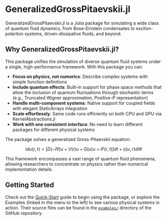 # GeneralizedGrossPitaevskii.jl

GeneralizedGrossPitaevskii.jl is a Julia package for simulating a wide class of quantum fluid dynamics, from Bose-Einstein condensates to exciton-polariton systems, driven-dissipative fluids, and beyond.

## Why GeneralizedGrossPitaevskii.jl?

This package unifies the simulation of diverse quantum fluid systems under a single, high-performance framework. With this package you can:

- **Focus on physics, not numerics**: Describe complex systems with simple function definitions
- **Include quantum effects**: Built-in support for phase space methods that allow the inclusion of quantum fluctuations through stochastic terms (e.g., Truncated Wigner approximation, Positive-P representation)
- **Handle multi-component systems**: Native support for coupled fields with elegant StaticArrays integration
- **Scale effortlessly**: Same code runs efficiently on both CPU and GPU via KernelAbstractions.jl
- **Work with one consistent interface**: No need to learn different packages for different physical systems

The package solves a generalized Gross-Pitaevskii equation:

```math
i d u(r, t) = [D(-i\nabla)u + V(r)u + G(u)u + i F(r, t)]dt + \eta(u, r) dW
```

This framework encompasses a vast range of quantum fluid phenomena, allowing researchers to concentrate on physics rather than numerical implementation details.

## Getting Started

Check out the [Quick-Start](@ref) guide to begin using the package, or explore the Examples (linked in the menu to the left) to see various physical systems in action. Their source files can be found in the [`examples/`](https://github.com/marcsgil/GeneralizedGrossPitaevskii.jl/tree/main/examples) directory of the GitHub repository.